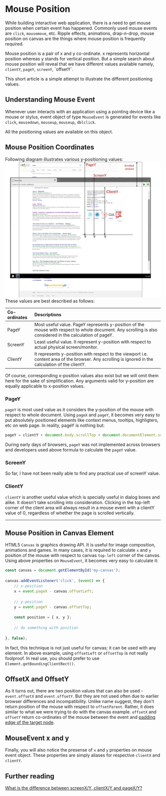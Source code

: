 # Mouse Position

While building interactive web application, there is a need to get mouse position when certain event has happened. Commonly used mouse events are `click`, `mousemove`, etc. Ripple effects, animations, drap-n-drop, mouse position on canvas are the things where mouse position is frequently required.

Mouse position is a pair of x and y co-ordinate. x represents horizontal position whereas y stands for vertical position. But a simple search about mouse position will reveal that we have different values available namely, `clientY`, `pageY`, `screenY`, \`offsetY\`.

This short article is a simple attempt to illustrate the different positioning values.

## Understanding Mouse Event

Whenever user interacts with an application using a pointing device like a mouse or stylus, event object of type `MouseEvent` is generated for events like `click`, `mousedown`, `mouseup`, `mouseup`, `dblclick`.

All the positioning values are available on this object.

## Mouse Position Coordinates

Following diagram illustrates various y-positioning values:![](/assets/mouse-position.jpg)These values are best described as follows:

| Co-ordinates | Descriptions |
| :--- | :--- |
| PageY | Most useful value. PageY represents y-position of the mouse with respect to whole document. Any scrolling is also considered in the calculation of pageY. |
| ScreenY | Least useful value. It represent y-position with respect to actual physical screen/monitor. |
| ClientY | It represents y-position with respect to the viewport i.e. content area of the browser. Any scrolling is ignored in the calculation of the clientY. |

Of course, corresponding x-position values also exist but we will omit them here for the sake of simplification. Any arguments valid for y-position are equally applicable to x-position values.

### PageY

`pageY` is most used value as it considers the y-position of the mouse with respect to whole document. Using `pageX` and `pageY`, it becomes very easy to put absolutely positioned elements like context menus, tooltips, highligters, etc on web page. In reality, pageY is nothing but:

```js
pageY = clientY + document.body.scrollTop + document.documentElement.scrollTop;
```

During early days of browsers, `pageY` was not implemented across browsers and developers used above formula to calculate the `pageY` value.

### ScreenY

So far, I have not been really able to find any practical use of screenY value.

### ClientY

`clientY` is another useful value which is specially useful in dialog boxes and alike. It doesn't take scrolling into consideration. Clicking in the top-left corner of the client area will always result in a mouse event with a clientY value of 0, regardless of whether the page is scrolled vertically.

---

## Mouse Position in Canvas Element

HTML5 `Canvas` is graphics drawing API. It is useful for image composition, animations and games. In many cases, it is required to calculate `x` and `y` position of the mouse with respect to canvas `top-left` corner of the canvas. Using above properties on `MouseEvent`, it becomes very easy to calculate it:

```js
const canvas = document.getElementById('my-canvas');

canvas.addEventListener('click', (event) => {
    // x-position
    x = event.pageX - canvas.offsetLeft;

    // y-position
    y = event.pageY - canvas.offsetTop;

    const position = { x, y };

    // do something with position

}, false);
```

In fact, this technique is not just useful for canvas; it can be used with any element. In above example, using `offsetLeft` or `offsetTop` is not really foolproof. In real use, you should prefer to use `Element.getBoundingClientRect()`.

## OffsetX and OffsetY

As it turns out, there are two position values that can also be used - `event.offsetX` and `event.offsetY`.  But they are not used often due to earlier browser differences and incompatibility. Unlike name suggest, they don't return position of the mouse with respect to `offsetParent`. Rather, it does similar to what we were trying to do with the canvas example. `offsetX` and `offsetY` return co-ordinates of the mouse between the event and [padding edge of the target node](https://developer.mozilla.org/en-US/docs/Web/API/MouseEvent/offsetY).

## MouseEvent x and y

Finally, you will also notice the presense of `x` and `y` properties on mouse event object. These properties are simply aliases for respective `clientX` and `clientY`.

## Further reading

[What is the difference between screenX/Y, clientX/Y and pageX/Y?](https://stackoverflow.com/questions/6073505/what-is-the-difference-between-screenx-y-clientx-y-and-pagex-y "What is the difference between screenX/Y, clientX/Y and pageX/Y?")

